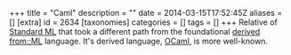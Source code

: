 +++
title = "Caml"
description = ""
date = 2014-03-15T17:52:45Z
aliases = []
[extra]
id = 2634
[taxonomies]
categories = []
tags = []
+++
Relative of [Standard ML](https://rosettacode.org/wiki/Standard_ML) that took a different path from the foundational [derived from::ML](https://rosettacode.org/wiki/derived_from::ML) language. It's derived language, [OCaml](https://rosettacode.org/wiki/OCaml), is more well-known.
